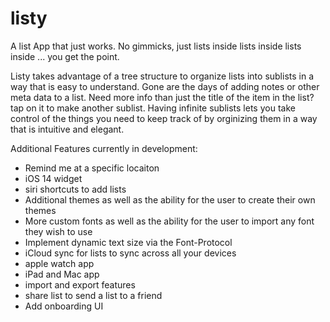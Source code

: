 # listy
A list App that just works. No gimmicks, just lists inside lists inside lists inside ... you get the point. 

Listy takes advantage of a tree structure to organize lists into sublists in a way that is easy to understand. Gone are the days of adding notes or other 
meta data to a list. Need more info than just the title of the item in the list? tap on it to make another sublist. Having infinite sublists lets you take 
control of the things you need to keep track of by orginizing them in a way that is intuitive and elegant. 

Additional Features currently in development:
- Remind me at a specific locaiton
- iOS 14 widget
- siri shortcuts to add lists
- Additional themes as well as the ability for the user to create their own themes
- More custom fonts as well as the ability for the user to import any font they wish to use
- Implement dynamic text size via the Font-Protocol
- iCloud sync for lists to sync across all your devices
- apple watch app
- iPad and Mac app
- import and export features 
- share list to send a list to a friend
- Add onboarding UI

